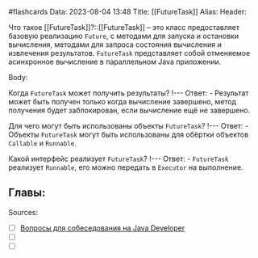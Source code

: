 #flashcards
Data: 2023-08-04 13:48
Title: [[FutureTask]]
Alias:
Header:

Что такое [[FutureTask]]?::[[FutureTask]] – это класс предоставляет базовую реализацию `Future`, с методами для запуска и остановки вычисления, методами для запроса состояния вычисления и извлечения результатов. `FutureTask` представляет собой отменяемое асинхронное вычисление в параллельном Java приложении.
<!--SR:!2023-11-02,10,470-->


Body:



Когда `FutureTask` может получить результаты?
!---
Ответ:
	- Результат может быть получен только когда вычисление завершено, метод получения будет заблокирован, если вычисление ещё не завершено.
<!--SR:!2023-10-29,10,250-->


Для чего могут быть использованы объекты `FutureTask`?
!---
Ответ:
	- Объекты `FutureTask` могут быть использованы для обёртки объектов `Callable` и `Runnable`.
<!--SR:!2023-11-05,10,250-->


Какой интерфейс реализует `FutureTask`?
!---
Ответ:
	- `FutureTask` реализует `Runnable`, его можно передать в `Executor` на выполнение.
<!--SR:!2023-11-03,10,290-->


Главы:
-


Sources:
- [ ] [Вопросы для собеседования на Java Developer](https://github.com/enhorse/java-interview/blob/master/README.md#%D0%9E%D0%9E%D0%9F)
- [ ] []()
- [ ] []()
